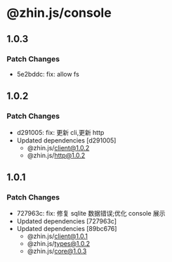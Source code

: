 # @zhin.js/console

## 1.0.3

### Patch Changes

- 5e2bddc: fix: allow fs

## 1.0.2

### Patch Changes

- d291005: fix: 更新 cli,更新 http
- Updated dependencies [d291005]
  - @zhin.js/client@1.0.2
  - @zhin.js/http@1.0.2

## 1.0.1

### Patch Changes

- 727963c: fix: 修复 sqlite 数据错误;优化 console 展示
- Updated dependencies [727963c]
- Updated dependencies [89bc676]
  - @zhin.js/client@1.0.1
  - @zhin.js/types@1.0.2
  - @zhin.js/core@1.0.3
